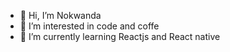- 👋 Hi, I’m Nokwanda
- 👀 I’m interested in code and coffe
- 🌱 I’m currently learning Reactjs and React native

<!---
Nokwanda-mlab/Nokwanda-mlab is a ✨ special ✨ repository because its `README.md` (this file) appears on your GitHub profile.
You can click the Preview link to take a look at your changes.
--->
